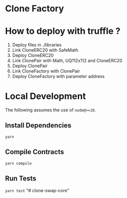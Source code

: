 # Clone Factory

# How to deploy with truffle ? <br>
1. Deploy files in ./libraries
2. Link CloneERC20 with SafeMath
3. Deploy CloneERC20
4. Link ClonePair with Math, UQ112x112 and CloneERC20
5. Deploy ClonePair
6. Link CloneFactory with ClonePair
7. Deploy CloneFactory with parameter address

# Local Development

The following assumes the use of `node@>=10`.

## Install Dependencies

`yarn`

## Compile Contracts

`yarn compile`

## Run Tests

`yarn test`
"# clone-swap-core" 

